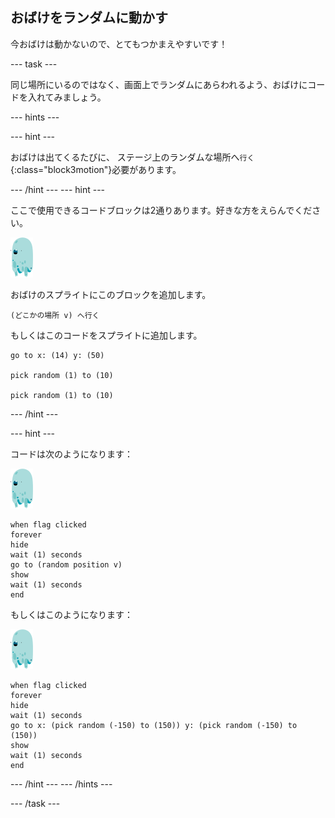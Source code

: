 ## おばけをランダムに動かす

今おばけは動かないので、とてもつかまえやすいです！

\--- task \---

同じ場所にいるのではなく、画面上でランダムにあらわれるよう、おばけにコードを入れてみましょう。

\--- hints \---

\--- hint \---

おばけは出てくるたびに、 ステージ上のランダムな場所へ`行く`{:class="block3motion"}必要があります。

\--- /hint \--- \--- hint \---

ここで使用できるコードブロックは2通りあります。好きな方をえらんでください。

![おばけのスプライト](images/ghost-sprite.png)

おばけのスプライトにこのブロックを追加します。

```blocks3
(どこかの場所 v) へ行く
```

もしくはこのコードをスプライトに追加します。

```blocks3
go to x: (14) y: (50)

pick random (1) to (10)

pick random (1) to (10)
```

\--- /hint \---

\--- hint \---

コードは次のようになります：

![おばけのスプライト](images/ghost-sprite.png)

```blocks3
when flag clicked
forever
hide
wait (1) seconds
go to (random position v)
show
wait (1) seconds
end
```

もしくはこのようになります：

![おばけのスプライト](images/ghost-sprite.png)

```blocks3
when flag clicked
forever
hide
wait (1) seconds
go to x: (pick random (-150) to (150)) y: (pick random (-150) to (150))
show
wait (1) seconds
end
```

\--- /hint \--- \--- /hints \---

\--- /task \---